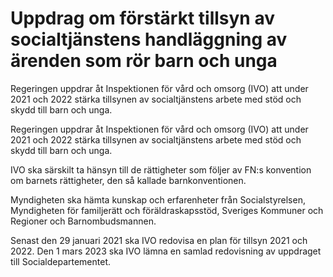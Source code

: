 # Uppdrag om förstärkt tillsyn av socialtjänstens handläggning av ärenden som rör barn och unga

Regeringen uppdrar åt Inspektionen för vård och omsorg (IVO) att under 2021 och 2022 stärka tillsynen av socialtjänstens arbete med stöd och skydd till barn och unga.

Regeringen uppdrar åt Inspektionen för vård och omsorg (IVO) att under 2021 och 2022 stärka tillsynen av socialtjänstens arbete med stöd och skydd till barn och unga.

IVO ska särskilt ta hänsyn till de rättigheter som följer av FN:s konvention om barnets rättigheter, den så kallade barnkonventionen.

Myndigheten ska hämta kunskap och erfarenheter från Socialstyrelsen, Myndigheten för familjerätt och föräldraskapsstöd, Sveriges Kommuner och Regioner och Barnombudsmannen.

Senast den 29 januari 2021 ska IVO redovisa en plan för tillsyn 2021 och 2022. Den 1 mars 2023 ska IVO lämna en samlad redovisning av uppdraget till Socialdepartementet.
